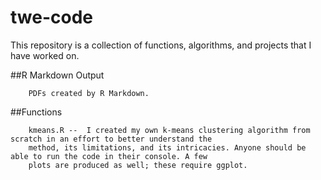 # twe-code

This repository is a collection of functions, algorithms, and projects that I have worked on. 

##R Markdown Output

		PDFs created by R Markdown. 
		
##Functions

		kmeans.R --  I created my own k-means clustering algorithm from scratch in an effort to better understand the
		method, its limitations, and its intricacies. Anyone should be able to run the code in their console. A few 
		plots are produced as well; these require ggplot.
